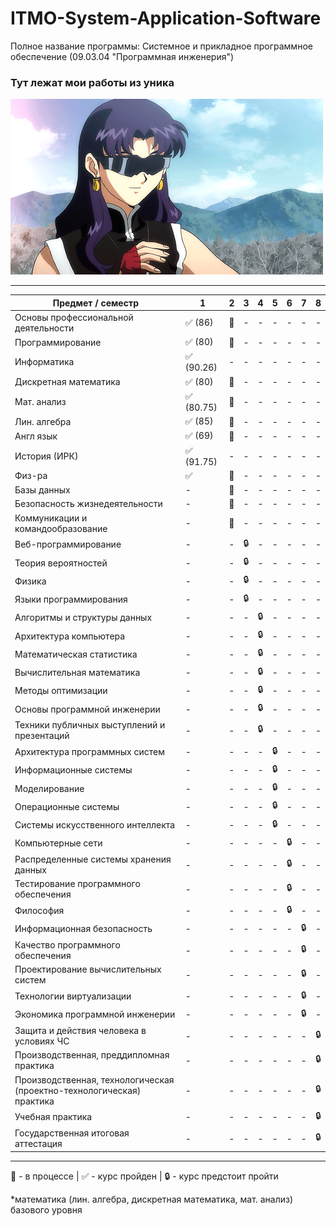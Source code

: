 # ITMO-System-Application-Software
Полное название программы: Системное и прикладное программное обеспечение (09.03.04 "Программная инженерия")
### Тут лежат мои работы из уника
![pic](https://github.com/bilyardvmetro/ITMO-System-Application-Software/blob/main/gifs/About.gif)

---

| Предмет / семестр | 1 | 2 | 3 | 4 | 5 | 6 | 7 | 8 |
| ----------------- | - | - | - | - | - | - | - | - |
| Основы профессиональной деятельности | :white_check_mark: (86)| :construction: | - | - | - | - | - | - |
| Программирование | :white_check_mark: (80)| :construction: | - | - | - | - | - | - |
| Информатика | :white_check_mark: (90.26)| - | - | - | - | - | - | - |
| Дискретная математика | :white_check_mark: (80)| :construction: | - | - | - | - | - | - |
| Мат. анализ | :white_check_mark: (80.75)| :construction: | - | - | - | - | - | - |
| Лин. алгебра | :white_check_mark: (85)| :construction: | - | - | - | - | - | - |
| Англ язык | :white_check_mark: (69)| :construction: | - | - | - | - | - | - |
| История (ИРК) | :white_check_mark: (91.75)| - | - | - | - | - | - | - |
| Физ-ра | :white_check_mark: | :construction: | - | - | - | - | - | - |
| Базы данных | - | :construction: | - | - | - | - | - | - |
| Безопасность жизнедеятельности | - | :construction: | - | - | - | - | - | - |
| Коммуникации и командообразование | - | :construction: | - | - | - | - | - | - |
| Веб-программирование | - | - | :lock: | - | - | - | - | - |
| Теория вероятностей | - | - | :lock: | - | - | - | - | - |
| Физика | - | - | :lock: | - | - | - | - | - |
| Языки программирования | - | - | :lock: | - | - | - | - | - |
| Алгоритмы и структуры данных | - | - | - | :lock: | - | - | - | - |
| Архитектура компьютера | - | - | - | :lock: | - | - | - | - |
| Математическая статистика | - | - | - | :lock: | - | - | - | - |
| Вычислительная математика | - | - | - | :lock: | - | - | - | - |
| Методы оптимизации | - | - | - | :lock: | - | - | - | - |
| Основы программной инженерии | - | - | - | :lock: | - | - | - | - |
| Техники публичных выступлений и презентаций | - | - | - | :lock: | - | - | - | - |
| Архитектура программных систем | - | - | - | - | :lock: | - | - | - |
| Информационные системы | - | - | - | - | :lock: | - | - | - |
| Моделирование | - | - | - | - | :lock: | - | - | - |
| Операционные системы | - | - | - | - | :lock: | - | - | - |
| Системы искусственного интеллекта | - | - | - | - | :lock: | - | - | - |
| Компьютерные сети | - | - | - | - | - | :lock: | - | - |
| Распределенные системы хранения данных | - | - | - | - | - | :lock: | - | - |
| Тестирование программного обеспечения | - | - | - | - | - | :lock: | - | - |
| Философия | - | - | - | - | - | :lock: | - | - |
| Информационная безопасность | - | - | - | - | - | - | :lock: | - |
| Качество программного обеспечения | - | - | - | - | - | - | :lock: | - |
| Проектирование вычислительных систем | - | - | - | - | - | - | :lock: | - |
| Технологии виртуализации | - | - | - | - | - | - | :lock: | - |
| Экономика программной инженерии | - | - | - | - | - | - | :lock: | - |
| Защита и действия человека в условиях ЧС | - | - | - | - | - | - | - | :lock: |
| Производственная, преддипломная практика | - | - | - | - | - | - | - | :lock: |
| Производственная, технологическая (проектно-технологическая) практика | - | - | - | - | - | - | - | :lock: |
| Учебная практика | - | - | - | - | - | - | - | :lock: |
| Государственная итоговая аттестация | - | - | - | - | - | - | - | :lock: |

---

:construction: - в процессе | :white_check_mark: - курс пройден | :lock: - курс предстоит пройти

*математика (лин. алгебра, дискретная математика, мат. анализ) базового уровня
